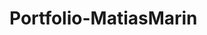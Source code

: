 # Portfolio-MatiasMarin
<!--<!DOCTYPE html>= Primero puse el codigo inicial para dar aclaracion.
<body>= Luego puse el codigo para darle cuerpo al codigo que empezare a ejecutar.
<h1><h2><h3>= Para poner mi nombre, utilice h1 para dar el tamaño a las caracteristicas que escribire, luego a palabras un poco mas pequeñas puse h2. y h3 para dar otra palabra pero con otro tamaño de letra.
<img src="gatoconcorbata.jpg" width="200">=  aqui utilice <img src> para dar una imagen que me represente, luego aporte con (width) para dar tamaño a la imagen.
<a href>= utilice este codigo para dar una palabra(caracteristica) con un link en el mismo.
<head>= utilice este codigo para dar cabecera al codigo.
<table>= utilice table para empezar a dar forma a una tabla de caracteristicas.
<tr> y <td>= utilice tr para definir una fila de celdas, y td para dar la palabra en filas.
<div>= utilice div para dar una fila de caracteres.(linea)*/-->
  
